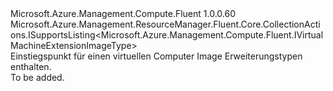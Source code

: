<Type Name="IVirtualMachineExtensionImageTypes" FullName="Microsoft.Azure.Management.Compute.Fluent.IVirtualMachineExtensionImageTypes">
  <TypeSignature Language="C#" Value="public interface IVirtualMachineExtensionImageTypes : Microsoft.Azure.Management.ResourceManager.Fluent.Core.CollectionActions.ISupportsListing&lt;Microsoft.Azure.Management.Compute.Fluent.IVirtualMachineExtensionImageType&gt;" />
  <TypeSignature Language="ILAsm" Value=".class public interface auto ansi abstract IVirtualMachineExtensionImageTypes implements class Microsoft.Azure.Management.ResourceManager.Fluent.Core.CollectionActions.ISupportsListing`1&lt;class Microsoft.Azure.Management.Compute.Fluent.IVirtualMachineExtensionImageType&gt;" />
  <TypeSignature Language="DocId" Value="T:Microsoft.Azure.Management.Compute.Fluent.IVirtualMachineExtensionImageTypes" />
  <TypeSignature Language="VB.NET" Value="Public Interface IVirtualMachineExtensionImageTypes&#xA;Implements ISupportsListing(Of IVirtualMachineExtensionImageType)" />
  <TypeSignature Language="F#" Value="type IVirtualMachineExtensionImageTypes = interface&#xA;    interface ISupportsListing&lt;IVirtualMachineExtensionImageType&gt;" />
  <AssemblyInfo>
    <AssemblyName>Microsoft.Azure.Management.Compute.Fluent</AssemblyName>
    <AssemblyVersion>1.0.0.60</AssemblyVersion>
  </AssemblyInfo>
  <Interfaces>
    <Interface>
      <InterfaceName>Microsoft.Azure.Management.ResourceManager.Fluent.Core.CollectionActions.ISupportsListing&lt;Microsoft.Azure.Management.Compute.Fluent.IVirtualMachineExtensionImageType&gt;</InterfaceName>
    </Interface>
  </Interfaces>
  <Docs>
    <summary>
            Einstiegspunkt für einen virtuellen Computer Image Erweiterungstypen enthalten.
            </summary>
    <remarks>To be added.</remarks>
  </Docs>
  <Members />
</Type>